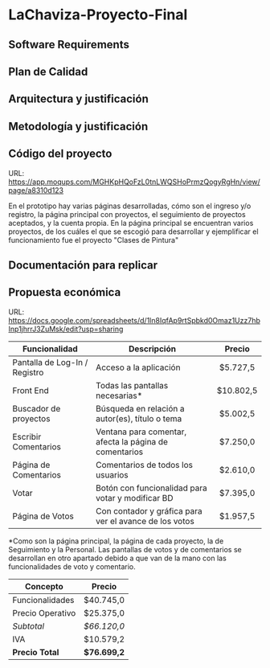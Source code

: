 # LaChaviza-Proyecto-Final

## Software Requirements 
## Plan de Calidad
## Arquitectura y justificación
## Metodología y justificación
## Código del proyecto
URL: https://app.moqups.com/MGHKpHQoFzL0tnLWQSHoPrmzQogyRgHn/view/page/a8310d123

En el prototipo hay varias páginas desarrolladas, cómo son el ingreso y/o registro, la página principal con proyectos, el seguimiento de proyectos aceptados, y la cuenta propia. 
En la página principal se encuentran varios proyectos, de los cuáles el que se escogió para desarrollar y ejemplificar el funcionamiento fue el proyecto "Clases de Pintura"

## Documentación para replicar
## Propuesta económica
URL: https://docs.google.com/spreadsheets/d/1ln8IqfAp9rtSpbkd0Omaz1Uzz7hbInp1jhrrJ3ZuMsk/edit?usp=sharing

| Funcionalidad                 | Descripción                                            | Precio   |
| ----------------------------- | ------------------------------------------------------ | :------: |
| Pantalla de Log-In / Registro | Acceso a la aplicación                                 | $5.727,5 |
| Front End                     | Todas las pantallas necesarias*                        | $10.802,5| 
| Buscador de proyectos         | Búsqueda en relación a autor(es), título o tema        | $5.002,5 |
| Escribir Comentarios          | Ventana para comentar, afecta la página de comentarios | $7.250,0 |
| Página de Comentarios         | Comentarios de todos los usuarios                      | $2.610,0 |
| Votar                         | Botón con funcionalidad para votar y modificar BD      | $7.395,0 |
| Página de Votos               | Con contador y gráfica para ver el avance de los votos | $1.957,5 |

*Como son la página principal, la página de cada proyecto, la de Seguimiento y la Personal. Las pantallas de votos y de comentarios se desarrollan en otro apartado debido a que van de la mano con las funcionalidades de voto y comentario. 

| Concepto         | Precio       |
| ---------------- | :----------: | 
| Funcionalidades  |$40.745,0     |
| Precio Operativo |$25.375,0     |
| *Subtotal*       |*$66.120,0*   |
| IVA              |$10.579,2     |
| **Precio Total** | **$76.699,2**|


